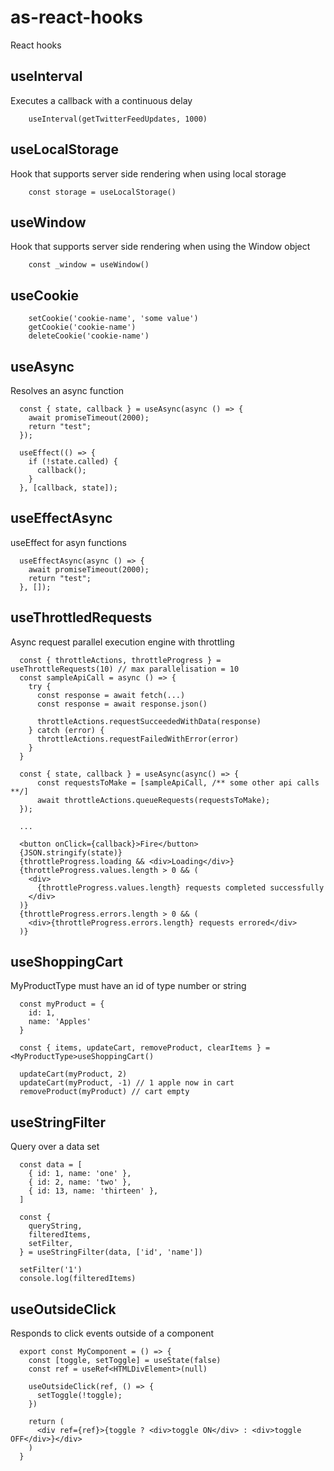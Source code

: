 # as-react-hooks

React hooks

## useInterval

Executes a callback with a continuous delay

```
    useInterval(getTwitterFeedUpdates, 1000)
```

## useLocalStorage

Hook that supports server side rendering when using local storage

```
    const storage = useLocalStorage()
```

## useWindow

Hook that supports server side rendering when using the Window object

```
    const _window = useWindow()
```

## useCookie

```
    setCookie('cookie-name', 'some value')
    getCookie('cookie-name')
    deleteCookie('cookie-name')
```

## useAsync

Resolves an async function

```
  const { state, callback } = useAsync(async () => {
    await promiseTimeout(2000);
    return "test";
  });

  useEffect(() => {
    if (!state.called) {
      callback();
    }
  }, [callback, state]);
```

## useEffectAsync

useEffect for asyn functions

```
  useEffectAsync(async () => {
    await promiseTimeout(2000);
    return "test";
  }, []);
```

## useThrottledRequests

Async request parallel execution engine with throttling

```
  const { throttleActions, throttleProgress } = useThrottleRequests(10) // max parallelisation = 10
  const sampleApiCall = async () => {
    try {
      const response = await fetch(...)
      const response = await response.json()

      throttleActions.requestSucceededWithData(response)
    } catch (error) {
      throttleActions.requestFailedWithError(error)
    }
  }

  const { state, callback } = useAsync(async() => {
      const requestsToMake = [sampleApiCall, /** some other api calls **/]
      await throttleActions.queueRequests(requestsToMake);
  });

  ...

  <button onClick={callback}>Fire</button>
  {JSON.stringify(state)}
  {throttleProgress.loading && <div>Loading</div>}
  {throttleProgress.values.length > 0 && (
    <div>
      {throttleProgress.values.length} requests completed successfully
    </div>
  )}
  {throttleProgress.errors.length > 0 && (
    <div>{throttleProgress.errors.length} requests errored</div>
  )}
```

## useShoppingCart

MyProductType must have an id of type number or string

```
  const myProduct = {
    id: 1,
    name: 'Apples'
  }

  const { items, updateCart, removeProduct, clearItems } = <MyProductType>useShoppingCart()

  updateCart(myProduct, 2)
  updateCart(myProduct, -1) // 1 apple now in cart
  removeProduct(myProduct) // cart empty
```

## useStringFilter

Query over a data set

```
  const data = [
    { id: 1, name: 'one' },
    { id: 2, name: 'two' },
    { id: 13, name: 'thirteen' },
  ]

  const {
    queryString,
    filteredItems,
    setFilter,
  } = useStringFilter(data, ['id', 'name'])

  setFilter('1')
  console.log(filteredItems)
```

## useOutsideClick

Responds to click events outside of a component

```
  export const MyComponent = () => {
    const [toggle, setToggle] = useState(false)
    const ref = useRef<HTMLDivElement>(null)

    useOutsideClick(ref, () => {
      setToggle(!toggle);
    })

    return (
      <div ref={ref}>{toggle ? <div>toggle ON</div> : <div>toggle OFF</div>}</div>
    )
  }

```
